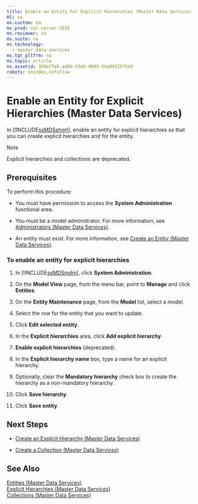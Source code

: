```yaml
---
title: Enable an Entity for Explicit Hierarchies (Master Data Services)
H1: na
ms.custom: na
ms.prod: sql-server-2016
ms.reviewer: na
ms.suite: na
ms.technology: 
  - master-data-services
ms.tgt_pltfrm: na
ms.topic: article
ms.assetid: 380e77e5-ad60-43d4-9605-34a84525f5dd
robots: noindex,nofollow
---
```

# Enable an Entity for Explicit Hierarchies (Master Data Services)
  In [!INCLUDE[ssMDSshort](../../Topics/TopicNameContainA/includes/ssMDSshort_md.md)], enable an entity for explicit hierarchies so that you can create explicit hierarchies and for the entity.  
  
> [!NOTE]  
>  Explicit hierarchies and collections are deprecated.  
  
## Prerequisites  
 To perform this procedure:  
  
-   You must have permission to access the **System Administration** functional area.  
  
-   You must be a model administrator. For more information, see [Administrators &#40;Master Data Services&#41;](../../Topics/TopicNameNotContainA/Administrators--Master-Data-Services-.md).  
  
-   An entity must exist. For more information, see [Create an Entity &#40;Master Data Services&#41;](../../Topics/TopicNameNotContainA/Create-an-Entity--Master-Data-Services-.md).  
  
### To enable an entity for explicit hierarchies  
  
1.  In [!INCLUDE[ssMDSmdm](../../Topics/TopicNameContainA/includes/ssMDSmdm_md.md)], click **System Administration**.  
  
2.  On the **Model View** page, from the menu bar, point to **Manage** and click **Entities**.  
  
3.  On the **Entity Maintenance** page, from the **Model** list, select a model.  
  
4.  Select the row for the entity that you want to update.  
  
5.  Click **Edit selected entity**.  
  
6.  In the **Explicit hierarchies** area, click **Add explicit hierarchy**.  
  
7.  **Enable explicit hierarchies** (deprecated).  
  
8.  In the **Explicit hierarchy name** box, type a name for an explicit hierarchy.  
  
9. Optionally, clear the **Mandatory hierarchy** check box to create the hierarchy as a non-mandatory hierarchy.  
  
10. Click **Save hierarchy**.  
  
11. Click **Save entity**.  
  
## Next Steps  
  
-   [Create an Explicit Hierarchy &#40;Master Data Services&#41;](../../Topics/TopicNameNotContainA/Create-an-Explicit-Hierarchy--Master-Data-Services-.md)  
  
-   [Create a Collection &#40;Master Data Services&#41;](../../Topics/TopicNameContainA/Create-a-Collection--Master-Data-Services-.md)  
  
## See Also  
 [Entities &#40;Master Data Services&#41;](../../Topics/TopicNameNotContainA/Entities--Master-Data-Services-.md)   
 [Explicit Hierarchies &#40;Master Data Services&#41;](../../Topics/TopicNameNotContainA/Explicit-Hierarchies--Master-Data-Services-.md)   
 [Collections &#40;Master Data Services&#41;](../../Topics/TopicNameNotContainA/Collections--Master-Data-Services-.md)  
  
  